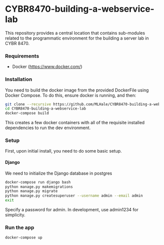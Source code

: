 # CYBR8470-building-a-webservice-lab
This repository provides a central location that contains sub-modules related to the programmatic environment for the building a server lab in CYBR 8470.

### Requirements
* Docker (https://www.docker.com/)

### Installation
You need to build the docker image from the provided DockerFile using Docker Compose. To do this, ensure docker is running, and then:

```bash
git clone --recursive https://github.com/MLHale/CYBR8470-building-a-webservice-lab.git
cd CYBR8470-building-a-webservice-lab
docker-compose build
```

This creates a few docker containers with all of the requisite installed dependencies to run the dev environment.

### Setup
First, upon initial install, you need to do some basic setup.

#### Django
We need to initialize the Django database in postgres

```bash
docker-compose run django bash
python manage.py makemigrations
python manage.py migrate
python manage.py createsuperuser --username admin --email admin
exit
```
Specify a password for admin. In development, use admin1234 for simplicity.

### Run the app
```bash
docker-compose up
```
